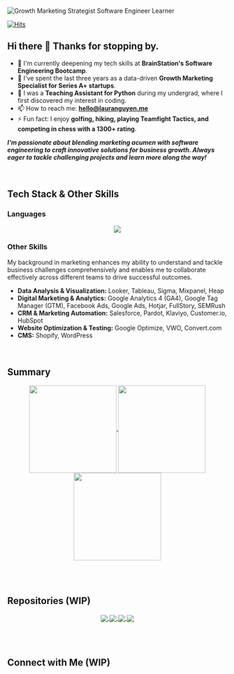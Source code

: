 ![Growth Marketing Strategist  Software Engineer Learner](https://github.com/laura-nguyen/laura-nguyen/assets/39463778/6e668b47-1a07-48ca-9d01-4218d0d473e8)

[![Hits](https://hits.seeyoufarm.com/api/count/incr/badge.svg?url=https%3A%2F%2Fgithub.com%2Flaura-nguyen&count_bg=%23F6C930&title_bg=%23000000&icon_color=%23F6C930&title=hits&edge_flat=true)](https://hits.seeyoufarm.com)


## Hi there 👋 Thanks for stopping by. 

- 🌱 I'm currently deepening my tech skills at **BrainStation's Software Engineering Bootcamp**.
- 🔭 I've spent the last three years as a data-driven **Growth Marketing Specialist for Series A+ startups**.
- 🤝 I was a **Teaching Assistant for Python** during my undergrad, where I first discovered my interest in coding.
- 📫 How to reach me: **hello@lauranguyen.me**
- ⚡ Fun fact: I enjoy **golfing, hiking, playing Teamfight Tactics, and competing in chess with a 1300+ rating**.

***I'm passionate about blending marketing acumen with software engineering to craft innovative solutions for business growth. Always eager to tackle challenging projects and learn more along the way!***
</br></br></br>
## Tech Stack & Other Skills
### Languages
<p align="center">
  <a href="https://skillicons.dev">
    <img src="https://skillicons.dev/icons?i=js,html,css,git,wordpress,vscode,mysql,ai,figma,eclipse,discord,python" />
  </a>
</p>


### Other Skills 
My background in marketing enhances my ability to understand and tackle business challenges comprehensively and enables me to collaborate effectively across different teams to drive successful outcomes.

- **Data Analysis & Visualization:** Looker, Tableau, Sigma, Mixpanel, Heap
- **Digital Marketing & Analytics:** Google Analytics 4 (GA4), Google Tag Manager (GTM), Facebook Ads, Google Ads, Hotjar, FullStory, SEMRush
- **CRM & Marketing Automation:** Salesforce, Pardot, Klaviyo, Customer.io, HubSpot
- **Website Optimization & Testing:** Google Optimize, VWO, Convert.com
- **CMS:** Shopify, WordPress
</br></br></br>

## Summary 

<div align="center">
<a href="https://github.com/anuraghazra/github-readme-stats">
  <img height=200 align="center" src="https://github-readme-stats.vercel.app/api?username=laura-nguyen&theme=omni&show_icons=true" />
</a>
<a href="https://github.com/anuraghazra/convoychat">
  <img height=200 align="center" src="https://github-readme-stats.vercel.app/api/top-langs/?username=laura-nguyen&layout=donut&theme=omni" />
</a>
<a href="https://github.com/anuraghazra/convoychat">
  <img height=200 align="center" src="https://streak-stats.demolab.com?user=laura-nguyen&theme=omni&border_radius=5&date_format=M%20j%5B%2C%20Y%5D" />
</a>
</div>
</br></br></br>


## Repositories (WIP)

<div align="center">
  <a href="https://github.com/anuraghazra/github-readme-stats">
  <img align="center" src="https://github-readme-stats.vercel.app/api/pin/?username=laura-nguyen&repo=website-2021&theme=omni" />
</a>
  <a href="https://github.com/anuraghazra/github-readme-stats">
  <img align="center" src="https://github-readme-stats.vercel.app/api/pin/?username=laura-nguyen&repo=website-2021&theme=omni" />
</a>
  <a href="https://github.com/anuraghazra/github-readme-stats">
  <img align="center" src="https://github-readme-stats.vercel.app/api/pin/?username=laura-nguyen&repo=website-2021&theme=omni" />
</a>
  <a href="https://github.com/anuraghazra/github-readme-stats">
  <img align="center" src="https://github-readme-stats.vercel.app/api/pin/?username=laura-nguyen&repo=website-2021&theme=omni" />
</a>
</div>
</br></br></br>

## Connect with Me (WIP)



<!-- URLs -->
[linkedin-url]: https://www.linkedin.com/in/laura-nguyen/


[linkedin-shield]: https://img.shields.io/badge/LinkedIn-0077B5?style=for-the-badge&logo=linkedin&logoColor=white

